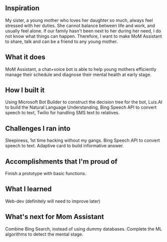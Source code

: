 ## Inspiration
My sister, a young mother who loves her daughter so much, always feel stressed with her duties. She cannot balance between life and work, and usually feel alone. If our family hasn't been next to her during her need, I do not know what things can happen. Therefore, I want to make MoM Assistant to share, talk and can be a friend to any young mother.
## What it does
MoM Assistant, a chat+voice bot is able to help young mothers efficiently manage their schedule and diagnose their mental health at early stage. 

## How I built it
Using Microsoft Bot Builder to construct the decision tree for the bot, Luis.AI to build the Natural Language Understanding, Bing Speech API to convert speech to text, Twilio for handling SMS text to relatives.

## Challenges I ran into
Sleepiness, 1st time hacking without my gangs. Bing Speech API to convert speech to text. Adaptive card to build informative answer.

## Accomplishments that I'm proud of
Finish a prototype with basic functions. 

## What I learned
Web-dev (definitely will need to improve later)

## What's next for Mom Assistant
Combine Bing Search, instead of using dummy databases.
Complete the ML algorithms to detect the mental stage. 

